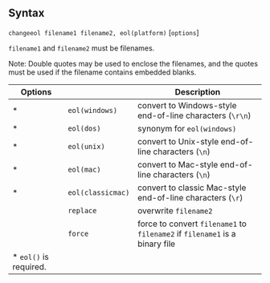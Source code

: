 ## Syntax

`changeeol filename1 filename2, eol(platform)` \[`options`\]

`filename1` and `filename2` must be filenames.

Note: Double quotes may be used to enclose the filenames, and the quotes
must be used if the filename contains embedded blanks.

| Options                 |                   | Description                                                                 |
|-------------------------|-------------------|-----------------------------------------------------------------------------|
| \*                      | `eol(windows)`    | convert to Windows-style end-of-line characters (`\r\n`)                    |
| \*                      | `eol(dos)`        | synonym for `eol(windows)`                                                  |
| \*                      | `eol(unix)`       | convert to Unix-style end-of-line characters (`\n`)                         |
| \*                      | `eol(mac)`        | convert to Mac-style end-of-line characters (`\n`)                          |
| \*                      | `eol(classicmac)` | convert to classic Mac-style end-of-line characters (`\r`)                  |
|                         | `replace`         | overwrite `filename2`                                                       |
|                         | `force`           | force to convert `filename1` to `filename2` if `filename1` is a binary file |
| \* `eol()` is required. |                   |                                                                             |

